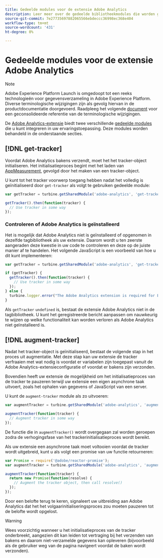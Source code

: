 ```yaml
---
title: Gedeelde modules voor de extensie Adobe Analytics
description: Leer meer over de gedeelde bibliotheekmodules die worden geleverd door de Adobe Analytics-tagextensie in Adobe Experience Platform.
source-git-commit: 7e27735697882065566ebdeccc36998ec368e404
workflow-type: tm+mt
source-wordcount: '431'
ht-degree: 0%

---
```


# Gedeelde modules voor de extensie Adobe Analytics

>[!NOTE]
>
>Adobe Experience Platform Launch is omgedoopt tot een reeks technologieën voor gegevensverzameling in Adobe Experience Platform. Diverse terminologische wijzigingen zijn als gevolg hiervan in de productdocumentatie doorgevoerd. Raadpleeg het volgende [document](../../../term-updates.md) voor een geconsolideerde referentie van de terminologische wijzigingen.

De [Adobe Analytics-extensie](./overview.md) biedt twee verschillende [gedeelde modules](../../../extension-dev/web/shared.md) die u kunt integreren in uw ervaringstoepassing. Deze modules worden behandeld in de onderstaande secties.

## [!DNL get-tracker]

Voordat Adobe Analytics bakens verzendt, moet het het tracker-object initialiseren. Het initialisatieproces begint met het laden van [AppMeasurement](https://experienceleague.adobe.com/docs/analytics/implementation/js/overview.html), gevolgd door het maken van een tracker-object.

U kunt tot het tracker voorwerp toegang hebben nadat het volledig is geïnitialiseerd door `get-tracker` als volgt te gebruiken gedeelde module:

```js
var getTracker = turbine.getSharedModule('adobe-analytics', 'get-tracker');

getTracker().then(function(tracker) {
  // Use tracker in some way
});
```

### Controleren of Adobe Analytics is geïnstalleerd

Het is mogelijk dat Adobe Analytics niet is geïnstalleerd of opgenomen in dezelfde tagbibliotheek als uw extensie. Daarom wordt u ten zeerste aangeraden deze kwestie in uw code te controleren en deze op de juiste manier af te handelen. Het volgende JavaScript is een voorbeeld van hoe u dit kunt implementeren:

```js
var getTracker = turbine.getSharedModule('adobe-analytics', 'get-tracker');

if (getTracker) {
  getTracker().then(function(tracker) {
    // Use tracker in some way
  });
} else {
  turbine.logger.error("The Adobe Analytics extension is required for Extension XYZ to function properly.");
}
```

Als `getTracker` `undefined` is, bestaat de extensie Adobe Analytics niet in de tagbibliotheek. U kunt het geregistreerde bericht aanpassen om nauwkeurig te wijzen op welke functionaliteit kan worden verloren als Adobe Analytics niet geïnstalleerd is.


## [!DNL augment-tracker]

Nadat het tracker-object is geïnitialiseerd, bestaat de volgende stap in het proces uit augmentatie. Met deze stap kan uw extensie de tracker verfraaien met wat nodig is voordat er variabelen zijn toegepast vanuit de Adobe Analytics-extensieconfiguratie of voordat er bakens zijn verzonden.

Bovendien heeft uw extensie de mogelijkheid om het initialisatieproces van de tracker te pauzeren terwijl uw extensie een eigen asynchrone taak uitvoert, zoals het ophalen van gegevens of JavaScript van een server.

U kunt de `augment-tracker` module als zo uitvoeren:

```js
var augmentTracker = turbine.getSharedModule('adobe-analytics', 'augment-tracker');

augmentTracker(function(tracker) {
  // Augment tracker in some way
});
```

De functie die in `augmentTracker()` wordt overgegaan zal worden geroepen zodra de verhogingsfase van het trackerinitialisatieproces wordt bereikt.

Als uw extensie een asynchrone taak moet voltooien voordat de tracker wordt uitgebreid, kunt u als volgt een promise van uw functie retourneren:

```js
var Promise = require('@adobe/reactor-promise');
var augmentTracker = turbine.getSharedModule('adobe-analytics', 'augment-tracker');

augmentTracker(function(tracker) {
  return new Promise(function(resolve) {
    // Augment the tracker object, then call resolve()
  });
});
```

Door een belofte terug te keren, signaleert uw uitbreiding aan Adobe Analytics dat het het volgaarinitialiseringsproces zou moeten pauzeren tot de belofte wordt opgelost.

>[!WARNING]
>
>Wees voorzichtig wanneer u het initialisatieproces van de tracker onderbreekt, aangezien dit kan leiden tot vertraging bij het verzenden van bakens en daarom niet-verzamelde gegevens kan opleveren (bijvoorbeeld als de gebruiker weg van de pagina navigeert voordat de baken wordt verzonden).
